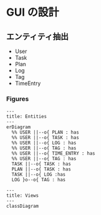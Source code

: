 # GUI の設計

## エンティティ抽出

- User
- Task
- Plan
- Log
- Tag
- TimeEntry

### Figures

```mermaid
---
title: Entities
---
erDiagram
  %% USER ||--o{ PLAN : has
  %% USER ||--o{ TASK : has
  %% USER ||--o{ LOG : has
  %% USER ||--o{ TAG : has
  %% USER ||--o{ TIME_ENTRY : has
  %% USER ||--o{ TAG : has
  TASK ||--o{ TASK : has
  PLAN ||--o{ TASK : has
  TASK ||--o{ LOG :has
  LOG }o--o{ TAG : has
```

```mermaid
---
title: Views
---
classDiagram

```
